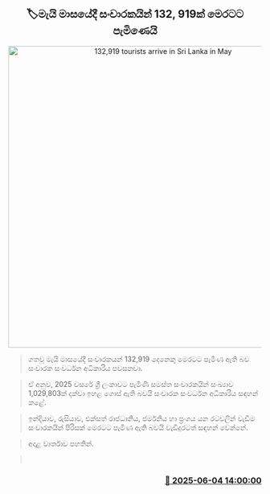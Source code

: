 <p align='center'><b><h2 align='center' title='132,919 tourists arrive in Sri Lanka in May'>🏷මැයි මාසයේදී සංචාරකයින් 132, 919ක් මෙරටට පැමිණෙයි</h2></b></p>
<p align='center'><img src='https://helakuru.sgp1.cdn.digitaloceanspaces.com/esana/images/lib/tourists-airport.jpg' width='600' alt='132,919 tourists arrive in Sri Lanka in May'></p>

> ගතවූ මැයි මාසයේදී සංචාරකයන් 132,919 දෙනෙකු මෙරටට පැමිණ ඇති බව සංචාරක සංවර්ධන අධිකාරිය පවසනවා.

> ඒ අනුව, 2025 වසරේ ශ්‍රී ලංකාවට පැමිණි සමස්ත සංචාරකයින් සංඛ්‍යාව 1,029,803ක් දක්වා ඉහළ ගොස් ඇති බවයි සංචාරක සංවර්ධන අධිකාරිය සඳහන් කළේ.

> ඉන්දියාව, රුසියාව, එක්සත් රාජධානිය, ජර්මනිය හා ප්‍රංශය යන රටවලින් වැඩිම සංචාරකයින් පිරිසක් මෙරටට පැමිණ ඇති බවයි වැඩිදුරටත් සඳහන් වෙන්නේ.

> අදාළ වාර්තාව පහතින්.

>  



<h3 align='right'><a href='https://www.helakuru.lk/esana/p/110694/'>📅 2025-06-04 14:00:00</a></h3>
